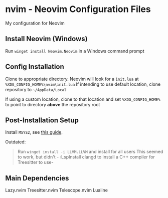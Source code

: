 # nvim - Neovim Configuration Files

My configuration for Neovim


## Install Neovim (Windows)

Run `winget install Neovim.Neovim` in a Windows command prompt

## Config Installation

Clone to appropriate directory. 
Neovim will look for a `init.lua` at `%XDG_CONFIG_HOME%\nvim\init.lua`
If intending to use default location, clone repository to `~/AppData/Local`

If using a custom location, clone to that location and set `%XDG_CONFIG_HOME%` to point to directory **above** the repository root 

## Post-Installation Setup

Install `MSYS2`, see [this guide](https://github.com/HO-COOH/CPPDevOnWindows#download--install-a-c-compiler).

Outdated:
> Run `winget install -i LLVM.LLVM` and install for all users This seemed to work, but didn't - :LspInstall clangd to install a C++ compiler for Treesitter to use-

## Main Dependencies

Lazy.nvim
Treesitter.nvim
Telescope.nvim
Lualine
 

